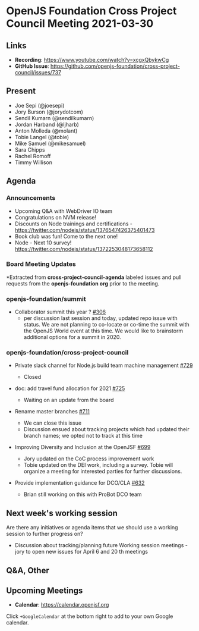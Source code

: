 # OpenJS Foundation Cross Project Council Meeting 2021-03-30

## Links

* **Recording**: https://www.youtube.com/watch?v=xcgxQbykwCg
* **GitHub Issue**: https://github.com/openjs-foundation/cross-project-council/issues/737

## Present

* Joe Sepi (@joesepi)
* Jory Burson (@jorydotcom)
* Sendil Kumarn (@sendilkumarn)
* Jordan Harband (@ljharb)
* Anton Molleda (@molant)
* Tobie Langel (@tobie)
* Mike Samuel (@mikesamuel)
* Sara Chipps
* Rachel Romoff
* Timmy Willison

## Agenda

### Announcements

* Upcoming Q&A with WebDriver IO team
* Congratulations on NVM release!
* Discounts on Node trainings and certifications - https://twitter.com/nodejs/status/1376547426375401473
* Book club was fun! Come to the next one!
* Node - Next 10 survey! https://twitter.com/nodejs/status/1372253048173658112

### Board Meeting Updates

*Extracted from **cross-project-council-agenda** labeled issues and pull requests from the **openjs-foundation org** prior to the meeting.

### openjs-foundation/summit

* Collaborator summit this year ?  [#306](https://github.com/openjs-foundation/summit/issues/306)
  * per discussion last session and today, updated repo issue with status. We are not planning to co-locate or co-time the summit with the OpenJS World event at this time. We would like to brainstorm additional options for a summit in 2020.

### openjs-foundation/cross-project-council

* Private slack channel for Node.js build team machine management [#729](https://github.com/openjs-foundation/cross-project-council/issues/729)
	* Closed

* doc: add travel fund allocation for 2021 [#725](https://github.com/openjs-foundation/cross-project-council/pull/725)
  * Waiting on an update from the board

* Rename master branches [#711](https://github.com/openjs-foundation/cross-project-council/issues/711)
   * We can close this issue
   * Discussion ensued about tracking projects which had updated their branch names; we opted not to track at this time

* Improving Diversity and Inclusion at the OpenJSF [#699](https://github.com/openjs-foundation/cross-project-council/issues/699)
  * Jory updated on the CoC process improvement work
  * Tobie updated on the DEI work, including a survey. Tobie will organize a meeting for interested parties for further discussions.

* Provide implementation guidance for DCO/CLA [#632](https://github.com/openjs-foundation/cross-project-council/issues/632)
  * Brian still working on this with ProBot DCO team

## Next week's working session

Are there any initiatives or agenda items that we should use a working session to further progress on?
  * Discussion about tracking/planning future Working session meetings - jory to open new issues for April 6 and 20 th meetings

## Q&A, Other

## Upcoming Meetings

* **Calendar**: <https://calendar.openjsf.org>

Click `+GoogleCalendar` at the bottom right to add to your own Google calendar.
